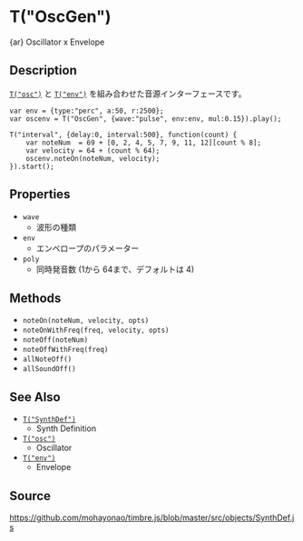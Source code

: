 T("OscGen")
===========
{ar} Oscillator x Envelope

## Description ##
[`T("osc")`](./osc.html) と [`T("env")`](./env.html) を組み合わせた音源インターフェースです。

```timbre
var env = {type:"perc", a:50, r:2500};
var oscenv = T("OscGen", {wave:"pulse", env:env, mul:0.15}).play();

T("interval", {delay:0, interval:500}, function(count) {
    var noteNum  = 69 + [0, 2, 4, 5, 7, 9, 11, 12][count % 8];
    var velocity = 64 + (count % 64);
    oscenv.noteOn(noteNum, velocity);
}).start();
```

## Properties ##
- `wave`
  - 波形の種類
- `env`  
  - エンベロープのパラメーター
- `poly`
  - 同時発音数 (1から 64まで、デフォルトは 4)

## Methods ##
- `noteOn(noteNum, velocity, opts)`
- `noteOnWithFreq(freq, velocity, opts)`  
- `noteOff(noteNum)`
- `noteOffWithFreq(freq)`
- `allNoteOff()`
- `allSoundOff()`

## See Also ##
- [`T("SynthDef")`](./SynthDef.html)
  - Synth Definition
- [`T("osc")`](./osc.html)
  - Oscillator
- [`T("env")`](./env.html)
  - Envelope

## Source ##
https://github.com/mohayonao/timbre.js/blob/master/src/objects/SynthDef.js
